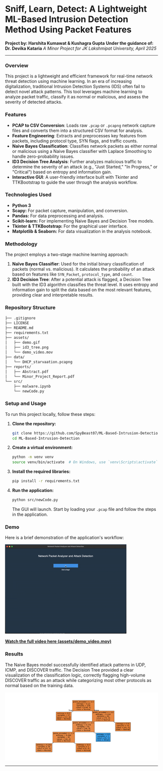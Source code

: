 # Sniff, Learn, Detect: A Lightweight ML-Based Intrusion Detection Method Using Packet Features

**Project by: Harshita Kumawat & Kushagra Gupta**
**Under the guidance of: Dr. Devika Kataria**
*A Minor Project for JK Lakshmipat University, April 2025*

---

### Overview

This project is a lightweight and efficient framework for real-time network threat detection using machine learning. In an era of increasing digitalization, traditional Intrusion Detection Systems (IDS) often fail to detect novel attack patterns. This tool leverages machine learning to analyze packet traffic, classify it as normal or malicious, and assess the severity of detected attacks.

### Features

* **PCAP to CSV Conversion**: Loads raw `.pcap` or `.pcapng` network capture files and converts them into a structured CSV format for analysis.
* **Feature Engineering**: Extracts and preprocesses key features from packets, including protocol type, SYN flags, and traffic counts.
* **Naive Bayes Classification**: Classifies network packets as either normal or malicious using a Naive Bayes classifier with Laplace Smoothing to handle zero-probability issues.
* **ID3 Decision Tree Analysis**: Further analyzes malicious traffic to determine the severity of an attack (e.g., "Just Started," "In Progress," or "Critical") based on entropy and information gain.
* **Interactive GUI**: A user-friendly interface built with Tkinter and TTKBootstrap to guide the user through the analysis workflow.

### Technologies Used

* **Python 3**
* **Scapy:** For packet capture, manipulation, and conversion.
* **Pandas:** For data preprocessing and analysis.
* **Scikit-learn:** For implementing Naive Bayes and Decision Tree models.
* **Tkinter & TTKBootstrap:** For the graphical user interface.
* **Matplotlib & Seaborn:** For data visualization in the analysis notebook.

### Methodology

The project employs a two-stage machine learning approach:

1.  **Naïve Bayes Classifier**: Used for the initial binary classification of packets (normal vs. malicious). It calculates the probability of an attack based on features like `SYN_Packet`, `protocol_type`, and `count`.
2.  **ID3 Decision Tree**: After a potential attack is flagged, a Decision Tree built with the ID3 algorithm classifies the threat level. It uses entropy and information gain to split the data based on the most relevant features, providing clear and interpretable results.

### Repository Structure

```
├── .gitignore
├── LICENSE
├── README.md
├── requirements.txt
├── assets/
│   ├── demo.gif
│   ├── id3_tree.png
│   └── demo_video.mov
├── data/
│   └── DHCP_starvaation.pcapng
├── reports/
│   ├── Abstract.pdf
│   └── Minor_Project_Report.pdf
└── src/
    ├── malware.ipynb
    └── newCode.py
```

### Setup and Usage

To run this project locally, follow these steps:

1.  **Clone the repository:**
    ```bash
    git clone https://github.com/SpyBeast07/ML-Based-Intrusion-Detection.git
    cd ML-Based-Intrusion-Detection
    ```

2.  **Create a virtual environment:**
    ```bash
    python -m venv venv
    source venv/bin/activate  # On Windows, use `venv\Scripts\activate`
    ```

3.  **Install the required libraries:**
    ```bash
    pip install -r requirements.txt
    ```

4.  **Run the application:**
    ```bash
    python src/newCode.py
    ```
    The GUI will launch. Start by loading your `.pcap` file and follow the steps in the application.

### Demo

Here is a brief demonstration of the application's workflow:

![Smart Sniffer Demo](assets/demo.gif)

[**Watch the full video here (assets/demo_video.mov)**](assets/demo_video.mov)

### Results

The Naive Bayes model successfully identified attack patterns in UDP, ICMP, and DISCOVER traffic. The Decision Tree provided a clear visualization of the classification logic, correctly flagging high-volume DISCOVER traffic as an attack while categorizing most other protocols as normal based on the training data.

![ID3 Decision Tree](./assets/id3_tree.png)  

---
